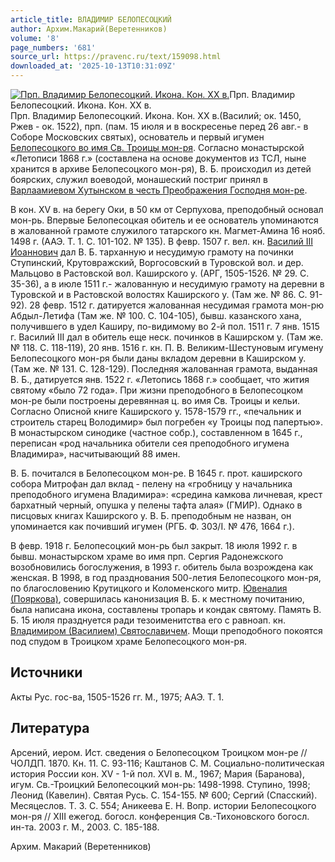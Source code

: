 ```yaml
---
article_title: ВЛАДИМИР БЕЛОПЕСОЦКИЙ
author: Архим.Макарий(Веретенников)
volume: '8'
page_numbers: '681'
source_url: https://pravenc.ru/text/159098.html
downloaded_at: '2025-10-13T10:31:09Z'
---
```


[![Прп. Владимир Белопесоцкий. Икона. Кон. XX в.](https://pravenc.ru/data/956/463/1234/i200.jpg "Кликните для увеличения картинки")](https://pravenc.ru/data/956/463/1234/i400.jpg)Прп. Владимир Белопесоцкий. Икона. Кон. XX в.  
Прп. Владимир Белопесоцкий. Икона. Кон. XX в.(Василий; ок. 1450, Ржев - ок. 1522), прп. (пам. 15 июля и в воскресенье перед 26 авг.- в Соборе Московских святых), основатель и первый игумен [Белопесоцкого во имя Св. Троицы мон-ря](<https://pravenc.ru/text/Белопесоцкого во имя Св  Троицы мон-ря.html>). Согласно монастырской «Летописи 1868 г.» (составлена на основе документов из ТСЛ, ныне хранится в архиве Белопесоцкого мон-ря), В. Б. происходил из детей боярских, служил воеводой, монашеский постриг принял в [Варлаамиевом Хутынском в честь Преображения Господня мон-ре](<https://pravenc.ru/text/Варлаамиевом Хутынском в честь Преображения Господня мон-ре.html>).

В кон. XV в. на берегу Оки, в 50 км от Серпухова, преподобный основал мон-рь. Впервые Белопесоцкая обитель и ее основатель упоминаются в жалованной грамоте служилого татарского кн. Магмет-Амина 16 нояб. 1498 г. (ААЭ. Т. 1. С. 101-102. № 135). В февр. 1507 г. вел. кн. [Василий III Иоаннович](<https://pravenc.ru/text/Василий III Иоаннович.html>) дал В. Б. тарханную и несудимую грамоту на починки Ступинский, Крутовражский, Воргосовский в Туровской вол. и дер. Мальцово в Растовской вол. Каширского у. (АРГ, 1505-1526. № 29. С. 35-36), а в июле 1511 г.- жалованную и несудимую грамоту на деревни в Туровской и в Растовской волостях Каширского у. (Там же. № 86. С. 91-92). 28 февр. 1512 г. датируется жалованная несудимая грамота мон-рю Абдыл-Летифа (Там же. № 100. С. 104-105), бывш. казанского хана, получившего в удел Каширу, по-видимому во 2-й пол. 1511 г. 7 янв. 1515 г. Василий III дал в обитель еще неск. починков в Каширском у. (Там же. № 118. С. 118-119), 20 янв. 1516 г. кн. П. В. Великим-Шестуновым игумену Белопесоцкого мон-ря были даны вкладом деревни в Каширском у. (Там же. № 131. С. 128-129). Последняя жалованная грамота, выданная В. Б., датируется янв. 1522 г. «Летопись 1868 г.» сообщает, что жития святому «было 72 года». При жизни преподобного в Белопесоцком мон-ре были построены деревянная ц. во имя Св. Троицы и кельи. Согласно Описной книге Каширского у. 1578-1579 гг., «печальник и строитель старец Володимир» был погребен «у Троицы под папертью». В монастырском синодике (частное собр.), составленном в 1645 г., переписан «род начальника обители сея преподобного игумена Владимира», насчитывающий 88 имен.

В. Б. почитался в Белопесоцком мон-ре. В 1645 г. прот. каширского собора Митрофан дал вклад - пелену на «гробницу у начальника преподобного игумена Владимира»: «средина камкова личневая, крест бархатный черный, опушка у пелены тафта алая» (ГМИР). Однако в писцовых книгах Каширского у. В. Б. преподобным не назван, он упоминается как почивший игумен (РГБ. Ф. 303/I. № 476, 1664 г.).

В февр. 1918 г. Белопесоцкий мон-рь был закрыт. 18 июля 1992 г. в бывш. монастырском храме во имя прп. Сергия Радонежского возобновились богослужения, в 1993 г. обитель была возрождена как женская. В 1998, в год празднования 500-летия Белопесоцкого мон-ря, по благословению Крутицкого и Коломенского митр. [Ювеналия (Пояркова)](<https://pravenc.ru/text/Ювеналия (Пояркова).html>), совершилась канонизация В. Б. к местному почитанию, была написана икона, составлены тропарь и кондак святому. Память В. Б. 15 июля празднуется ради тезоименитства его с равноап. кн. [Владимиром (Василием) Святославичем](<https://pravenc.ru/text/Владимир (Василий) Святославич.html>). Мощи преподобного покоятся под спудом в Троицком храме Белопесоцкого мон-ря.

## Источники

Акты Рус. гос-ва, 1505-1526 гг. М., 1975; ААЭ. Т. 1.

## Литература

Арсений, иером. Ист. сведения о Белопесоцком Троицком мон-ре // ЧОЛДП. 1870. Кн. 11. С. 93-116; Каштанов С. М. Социально-политическая история России кон. XV - 1-й пол. XVI в. М., 1967; Мария (Баранова), игум. Св.-Троицкий Белопесоцкий мон-рь: 1498-1998. Ступино, 1998; Леонид (Кавелин). Святая Русь. С. 154-155. № 600; Сергий (Спасский). Месяцеслов. Т. 3. С. 554; Аникеева Е. Н. Вопр. истории Белопесоцкого мон-ря // XIII ежегод. богосл. конференция Св.-Тихоновского богосл. ин-та. 2003 г. М., 2003. С. 185-188.

Архим.  Макарий   (Веретенников)
